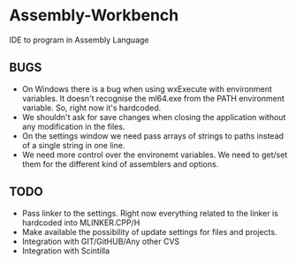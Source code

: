 # Assembly-Workbench
IDE to program in Assembly Language

BUGS
----

* On Windows there is a bug when using wxExecute with environment variables. It doesn't recognise the ml64.exe from the PATH environment variable. So, right now it's hardcoded.
* We shouldn't ask for save changes when closing the application without any modification in the files.
* On the settings window we need pass arrays of strings to paths instead of a single string in one line.
* We need more control over the environemt variables. We need to get/set them for the different kind of assemblers and options.

TODO
----

* Pass linker to the settings. Right now everything related to the linker is hardcoded into MLINKER.CPP/H
* Make available the possibility of update settings for files and projects.
* Integration with GIT/GitHUB/Any other CVS
* Integration with Scintilla
